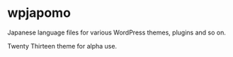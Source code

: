 wpjapomo
========

Japanese language files for various WordPress themes, plugins and so on.

Twenty Thirteen theme for alpha use.
